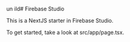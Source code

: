 un ild# Firebase Studio

This is a NextJS starter in Firebase Studio.

To get started, take a look at src/app/page.tsx.
